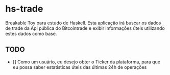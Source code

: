 # hs-trade
Breakable Toy para estudo de Haskell. Esta aplicação irá buscar os dados de trade da Api pública do Bitcointrade e exibir informações úteis utilizando estes dados como base.


## TODO
- [] Como um usuário, eu desejo obter o Ticker da plataforma, para que eu possa saber estatísticas úteis das últimas 24h de operações